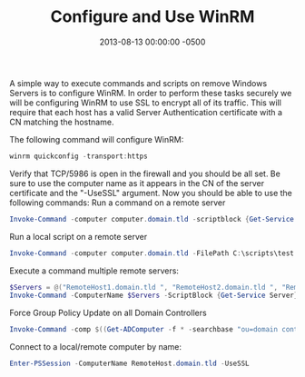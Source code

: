 ﻿---
title:  Configure and Use WinRM
date:   2013-08-13 00:00:00 -0500
categories: IT
---

A simple way to execute commands and scripts on remove Windows Servers is to configure WinRM. In order to perform these tasks securely we will be configuring WinRM to use SSL to encrypt all of its traffic. This will require that each host has a valid Server Authentication certificate with a CN matching the hostname.

The following command will configure WinRM:

```powershell
winrm quickconfig -transport:https
```

Verify that TCP/5986 is open in the firewall and you should be all set. Be sure to use the computer name as it appears in the CN of the server certificate and the "-UseSSL" argument.
Now you should be able to use the following commands:
Run a command on a remote server

```powershell
Invoke-Command -computer computer.domain.tld -scriptblock {Get-Service Server} -UseSSL
```

Run a local script on a remote server

```powershell
Invoke-Command -computer computer.domain.tld -FilePath C:\scripts\test.ps1 -UseSSL
```

Execute a command multiple remote servers:

```powershell
$Servers = @("RemoteHost1.domain.tld ", "RemoteHost2.domain.tld ", "RemoteHost3.domain.tld ")
Invoke-Command -ComputerName $Servers -ScriptBlock {Get-Service Server}
```

Force Group Policy Update on all Domain Controllers

```powershell
Invoke-Command -comp $((Get-ADComputer -f * -searchbase "ou=domain controllers,dc=domain,dc=tld").dnshostname) -ScriptBlock {gpupdate /target:computer /force} -UseSSL
```

Connect to a local/remote computer by name:

```powershell
Enter-PSSession -ComputerName RemoteHost.domain.tld -UseSSL
```
